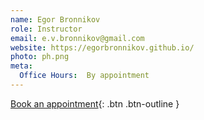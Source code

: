 ```yaml
---
name: Egor Bronnikov
role: Instructor
email: e.v.bronnikov@gmail.com
website: https://egorbronnikov.github.io/
photo: ph.png
meta:
  Office Hours:  By appointment
---
```


[Book an appointment](https://calendly.com/egor-bronnikov/office-hours-for-the-eusp-reading-group-2023){: .btn .btn-outline }
